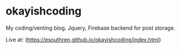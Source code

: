# okayishcoding
My coding/venting blog. Jquery, Firebase backend for post storage.

Live at: (https://esouthren.github.io/okayishcoding/index.html)
